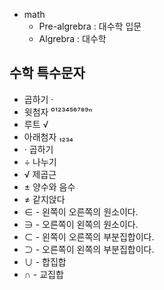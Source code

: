 - math
  - Pre-algrebra : 대수학 입문
  - Algrebra : 대수학

## 수학 특수문자
- 곱하기 ·
- 윗첨자 ⁰¹²³⁴⁵⁶⁷⁸⁹ⁿ
- 루트 √
- 아래첨자 ₁₂₃₄
- · 곱하기
- ÷ 나누기
- √ 제곱근
- ± 양수와 음수
- ≠ 같지앉다
- ∈ - 왼쪽이 오른쪽의 원소이다.
- ∋ - 오른쪽이 왼쪽의 원소이다.
- ⊂ - 왼쪽이 오른쪽의 부분집합이다. 
- ⊃ - 오른쪽이 왼쪽의 부분집합이다. 
- ∪ - 합집합
- ∩ - 교집합
